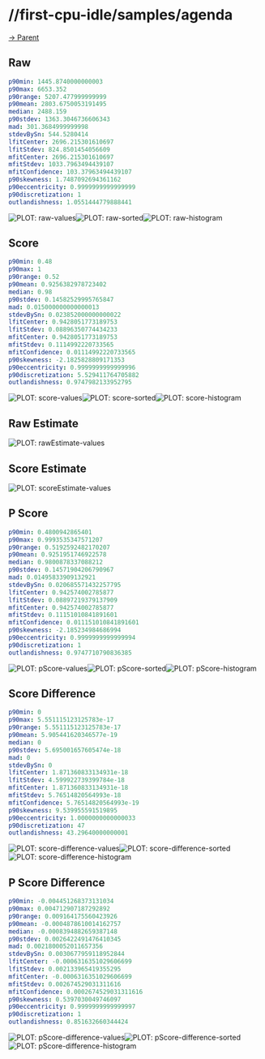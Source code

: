 
# //first-cpu-idle/samples/agenda

[→ Parent](../..)


## Raw


```yaml
p90min: 1445.8740000000003
p90max: 6653.352
p90range: 5207.477999999999
p90mean: 2803.6750053191495
median: 2488.159
p90stdev: 1363.3046736606343
mad: 301.3684999999998
stdevBySn: 544.5280414
lfitCenter: 2696.215301610697
lfitStdev: 824.8501454056609
mfitCenter: 2696.215301610697
mfitStdev: 1033.7963494439107
mfitConfidence: 103.37963494439107
p90skewness: 1.7487092694361162
p90eccentricity: 0.9999999999999999
p90discretization: 1
outlandishness: 1.0551444779888441

```

![PLOT: raw-values](./raw/values.svg)![PLOT: raw-sorted](./raw/sorted.svg)![PLOT: raw-histogram](./raw/histogram.svg)
## Score


```yaml
p90min: 0.48
p90max: 1
p90range: 0.52
p90mean: 0.9256382978723402
median: 0.98
p90stdev: 0.14582529995765847
mad: 0.015000000000000013
stdevBySn: 0.023852000000000022
lfitCenter: 0.9428051773189753
lfitStdev: 0.08896350774434233
mfitCenter: 0.9428051773189753
mfitStdev: 0.1114992220733565
mfitConfidence: 0.01114992220733565
p90skewness: -2.1825828809171353
p90eccentricity: 0.9999999999999996
p90discretization: 5.529411764705882
outlandishness: 0.9747982133952795

```

![PLOT: score-values](./score/values.svg)![PLOT: score-sorted](./score/sorted.svg)![PLOT: score-histogram](./score/histogram.svg)
## Raw Estimate

![PLOT: rawEstimate-values](./rawEstimate/values.svg)
## Score Estimate

![PLOT: scoreEstimate-values](./scoreEstimate/values.svg)
## P Score


```yaml
p90min: 0.4800942865401
p90max: 0.9993535347571207
p90range: 0.5192592482170207
p90mean: 0.9251951746922578
median: 0.9800878337088212
p90stdev: 0.14571904206790967
mad: 0.01495833909132921
stdevBySn: 0.020685571432257795
lfitCenter: 0.942574002785877
lfitStdev: 0.08897219379137909
mfitCenter: 0.942574002785877
mfitStdev: 0.11151010841891601
mfitConfidence: 0.011151010841891601
p90skewness: -2.185234984686994
p90eccentricity: 0.9999999999999994
p90discretization: 1
outlandishness: 0.9747710790836385

```

![PLOT: pScore-values](./pScore/values.svg)![PLOT: pScore-sorted](./pScore/sorted.svg)![PLOT: pScore-histogram](./pScore/histogram.svg)
## Score Difference


```yaml
p90min: 0
p90max: 5.551115123125783e-17
p90range: 5.551115123125783e-17
p90mean: 5.905441620346577e-19
median: 0
p90stdev: 5.695001657605474e-18
mad: 0
stdevBySn: 0
lfitCenter: 1.871360833134931e-18
lfitStdev: 4.599922739399784e-18
mfitCenter: 1.871360833134931e-18
mfitStdev: 5.76514820564993e-18
mfitConfidence: 5.76514820564993e-19
p90skewness: 9.539955591519895
p90eccentricity: 1.0000000000000033
p90discretization: 47
outlandishness: 43.29640000000001

```

![PLOT: score-difference-values](./score-difference/values.svg)![PLOT: score-difference-sorted](./score-difference/sorted.svg)![PLOT: score-difference-histogram](./score-difference/histogram.svg)
## P Score Difference


```yaml
p90min: -0.004451268373131034
p90max: 0.004712907187292892
p90range: 0.009164175560423926
p90mean: -0.0004878610014162757
median: -0.0008394882659387148
p90stdev: 0.0026422491476410345
mad: 0.0021800052011657356
stdevBySn: 0.0030677959118952844
lfitCenter: -0.0006316351029606699
lfitStdev: 0.002133965419355295
mfitCenter: -0.0006316351029606699
mfitStdev: 0.002674529031311616
mfitConfidence: 0.0002674529031311616
p90skewness: 0.5397030049746097
p90eccentricity: 0.9999999999999997
p90discretization: 1
outlandishness: 0.851632660344424

```

![PLOT: pScore-difference-values](./pScore-difference/values.svg)![PLOT: pScore-difference-sorted](./pScore-difference/sorted.svg)![PLOT: pScore-difference-histogram](./pScore-difference/histogram.svg)